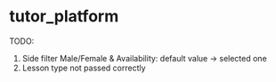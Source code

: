 # tutor_platform

TODO:
1. Side filter Male/Female & Availability: default value -> selected one
2. Lesson type not passed correctly